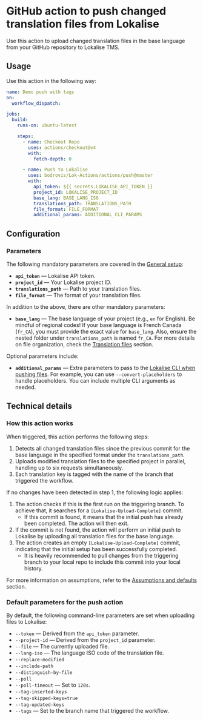 # GitHub action to push changed translation files from Lokalise

Use this action to upload changed translation files in the base language from your GitHub repository to Lokalise TMS.

## Usage

Use this action in the following way:

```yaml
name: Demo push with tags
on:
  workflow_dispatch:

jobs:
  build:
    runs-on: ubuntu-latest

    steps:
      - name: Checkout Repo
        uses: actions/checkout@v4
        with:
          fetch-depth: 0

      - name: Push to Lokalise
        uses: bodrovis/Lok-Actions/actions/push@master
        with:
          api_token: ${{ secrets.LOKALISE_API_TOKEN }}
          project_id: LOKALISE_PROJECT_ID
          base_lang: BASE_LANG_ISO
          translations_path: TRANSLATIONS_PATH
          file_format: FILE_FORMAT
          additional_params: ADDITIONAL_CLI_PARAMS
```

## Configuration

### Parameters

The following mandatory parameters are covered in the [General setup](../../README.md#general-setup):

- **`api_token`** — Lokalise API token.
- **`project_id`** — Your Lokalise project ID.
- **`translations_path`** — Path to your translation files.
- **`file_format`** — The format of your translation files.

In addition to the above, there are other mandatory parameters:

- **`base_lang`** — The base language of your project (e.g., `en` for English). Be mindful of regional codes! If your base language is French Canada (`fr_CA`), you must provide the exact value for `base_lang`. Also, ensure the nested folder under `translations_path` is named `fr_CA`. For more details on file organization, check the [Translation files](../../README.md#translation-files) section.

Optional parameters include:

- **`additional_params`** — Extra parameters to pass to the [Lokalise CLI when pushing files](https://github.com/lokalise/lokalise-cli-2-go/blob/main/docs/lokalise2_file_upload.md). For example, you can use `--convert-placeholders` to handle placeholders. You can include multiple CLI arguments as needed.

## Technical details

### How this action works

When triggered, this action performs the following steps:

1. Detects all changed translation files since the previous commit for the base language in the specified format under the `translations_path`.
2. Uploads modified translation files to the specified project in parallel, handling up to six requests simultaneously.
3. Each translation key is tagged with the name of the branch that triggered the workflow.

If no changes have been detected in step 1, the following logic applies:

1. The action checks if this is the first run on the triggering branch. To achieve that, it searches for a `[Lokalise-Upload-Complete]` commit.
   - If this commit is found, it means that the initial push has already been completed. The action will then exit.
2. If the commit is not found, the action will perform an initial push to Lokalise by uploading all translation files for the base language.
3. The action creates an empty `[Lokalise-Upload-Complete]` commit, indicating that the initial setup has been successfully completed.
   - It is heavily recommended to pull changes from the triggering branch to your local repo to include this commit into your local history.

For more information on assumptions, refer to the [Assumptions and defaults](../../README.md#assumptions-and-defaults) section.

### Default parameters for the push action

By default, the following command-line parameters are set when uploading files to Lokalise:

- `--token` — Derived from the `api_token` parameter.
- `--project-id` — Derived from the `project_id` parameter.
- `--file` — The currently uploaded file.
- `--lang-iso` — The language ISO code of the translation file.
- `--replace-modified`
- `--include-path`
- `--distinguish-by-file`
- `--poll`
- `--poll-timeout` — Set to `120s`.
- `--tag-inserted-keys`
- `--tag-skipped-keys=true`
- `--tag-updated-keys`
- `--tags` — Set to the branch name that triggered the workflow.
